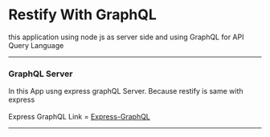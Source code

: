 # Restify With GraphQL
this application using node js as server side and using 
GraphQL for API Query Language

---
### GraphQL Server
In this App usng express graphQL Server. Because restify
is same with express <br>
<br>
Express GraphQL Link = [Express-GraphQL](https://github.com/graphql/express-graphql)

---
